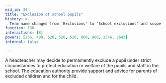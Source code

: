 ```yaml
---
esd_id: 34
title: "Exclusion of school pupils"
history: >-
  Term name changed from 'Exclusions' to 'School exclusions' and scope notes added in version 2.02. Term name changed from 'School exclusions' to 'Schools - exclusion of pupils' in version 3.00. Term name changed to 'Exclusion of school pupils' in version 4.00.
function: 138
interactions: [8]
powers: [266, 499, 520, 520, 520, 860, 860, 2546, 2643]
internal: false

---
```


A headteacher may decide to permamently exclude a pupil under strict circumstances to protect education or welfare of the pupils and staff in the school. The education authority provide support and advice for parents of excluded children and for the child.


